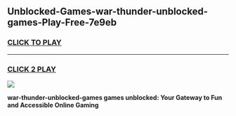 
## Unblocked-Games-war-thunder-unblocked-games-Play-Free-7e9eb
<h3>
<a href="https://premium76.site?title=war-thunder-unblocked-games&ref=18A">CLICK TO PLAY</a></h3>
<hr>

<h3>
<a href="https://premium76.site?title=war-thunder-unblocked-games&ref=18A">CLICK 2 PLAY</a>
  
</h3>

<a href="https://premium76.site?title=war-thunder-unblocked-games&ref=18A"><img src="https://clearcache.store/games.png"></a>


**war-thunder-unblocked-games games unblocked: Your Gateway to Fun and Accessible Online Gaming**
